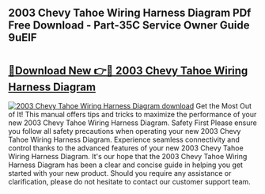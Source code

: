 ## 2003 Chevy Tahoe Wiring Harness Diagram PDf Free Download - Part-35C Service Owner Guide 9uElF

# <h2><a href="http://dfm7k4l.blite.top/?on=2003+Chevy+Tahoe+Wiring+Harness+Diagram">🔗Download New 👉🔴 2003 Chevy Tahoe Wiring Harness Diagram</a></h2>

[![2003 Chevy Tahoe Wiring Harness Diagram download](https://i.imgur.com/lujVjoI.png)](http://dfm7k4l.blite.top/?on=2003+Chevy+Tahoe+Wiring+Harness+Diagram)
Get the Most Out of It! This manual offers tips and tricks to maximize the performance of your new 2003 Chevy Tahoe Wiring Harness Diagram. Safety First Please ensure you follow all safety precautions when operating your new 2003 Chevy Tahoe Wiring Harness Diagram. Experience seamless connectivity and control thanks to the advanced features of your new 2003 Chevy Tahoe Wiring Harness Diagram. It's our hope that the 2003 Chevy Tahoe Wiring Harness Diagram has been a clear and concise guide in helping you get started with your new product. Should you require any assistance or clarification, please do not hesitate to contact our customer support team.
